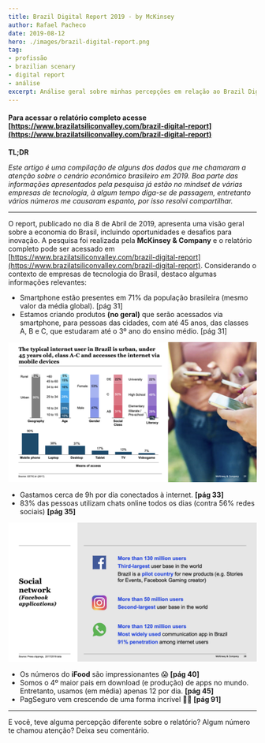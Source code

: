 ```yaml
---
title: Brazil Digital Report 2019 - by McKinsey
author: Rafael Pacheco
date: 2019-08-12
hero: ./images/brazil-digital-report.png
tag:
- profissão
- brazilian scenary
- digital report
- análise
excerpt: Análise geral sobre minhas percepções em relação ao Brazil Digital Report 2019 divulgado pela McKinsey.
---
```


#### Para acessar o relatório completo acesse [https://www.brazilatsiliconvalley.com/brazil-digital-report](https://www.brazilatsiliconvalley.com/brazil-digital-report)

**TL;DR**

*Este artigo é uma compilação de alguns dos dados que me chamaram a atenção sobre o cenário econômico brasileiro em 2019. Boa parte das informações apresentados pela pesquisa já estão no mindset de várias empresas de tecnologia, à algum tempo diga-se de passagem, entretanto vários números me causaram espanto, por isso resolvi compartilhar.*

---

O report, publicado no dia 8 de Abril de 2019, apresenta uma visão geral sobre a economia do Brasil, incluindo oportunidades e desafios para inovação. A pesquisa foi realizada pela **McKinsey & Company** e o relatório completo pode ser acessado em [https://www.brazilatsiliconvalley.com/brazil-digital-report](https://www.brazilatsiliconvalley.com/brazil-digital-report). Considerando o contexto de empresas de tecnologia do Brasil, destaco algumas informações relevantes:

- Smartphone estão presentes em 71% da população brasileira (mesmo valor da média global). [pág 31]
- Estamos criando produtos **(no geral)** que serão acessados via smartphone, para pessoas das cidades, com até 45 anos, das classes A, B e C, que estudaram até o 3º ano do ensino médio. [pág 31]

![Infográfico que apresenta o típico usuário da internet no Brasil](./images/typical-internet-user.png)

- Gastamos cerca de 9h por dia conectados à internet. **[pág 33]**
- 83% das pessoas utilizam chats online todos os dias (contra 56% redes sociais) **[pág 35]**

![Dados sobre as principais redes sociais no Brasil](./images/social-networks.png)

- Os números do **iFood** são impressionantes 😱 **[pág 40]**
- Somos o 4º maior pais em download (e produção) de apps no mundo. Entretanto, usamos (em média) apenas 12 por dia. **[pág 45]**
- PagSeguro vem crescendo de uma forma incrível 🤑🤑 **[pág 91]**

---

E você, teve alguma percepção diferente sobre o relatório? Algum número te chamou atenção? Deixa seu comentário.

